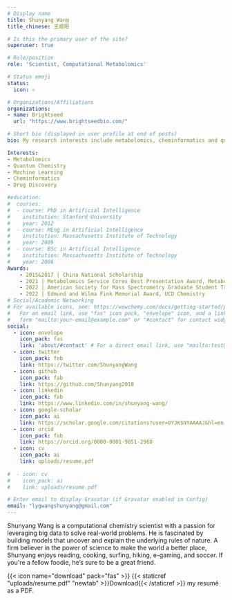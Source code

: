 ```yaml
---
# Display name
title: Shunyang Wang 
title_chinese: 王顺阳

# Is this the primary user of the site?
superuser: true

# Role/position
role: 'Scientist, Computational Metabolomics'

# Status emoji
status:
  icon: ⚛️

# Organizations/Affiliations
organizations:
- name: Brightseed
  url: "https://www.brightseedbio.com/"

# Short bio (displayed in user profile at end of posts)
bio: My research interests include metabolomics, cheminformatics and quantum chemistry.

Interests:
- Metabolomics
- Quantum Chemistry
- Machine Learning
- Cheminformatics
- Drug Discovery

#education:
#  courses:
#  - course: PhD in Artificial Intelligence
#    institution: Stanford University
#    year: 2012
#  - course: MEng in Artificial Intelligence
#    institution: Massachusetts Institute of Technology
#    year: 2009
#  - course: BSc in Artificial Intelligence
#    institution: Massachusetts Institute of Technology
#    year: 2008
Awards:
    - 2015&2017 | China National Scholarship
    - 2021 | Metabolomics Service Cores Best Presentation Award, Metabolomics Association of North America annual conference
    - 2022 | American Society for Mass Spectrometry Graduate Student Travel Award
    - 2022 | Edmund and Wilma Fink Memorial Award, UCD Chemistry
# Social/Academic Networking
# For available icons, see: https://wowchemy.com/docs/getting-started/page-builder/#icons
#   For an email link, use "fas" icon pack, "envelope" icon, and a link in the
#   form "mailto:your-email@example.com" or "#contact" for contact widget.
social:
  - icon: envelope
    icon_pack: fas
    link: 'about/#contact' # For a direct email link, use "mailto:test@example.org".
  - icon: twitter
    icon_pack: fab
    link: https://twitter.com/ShunyangWang
  - icon: github
    icon_pack: fab
    link: https://github.com/Shunyang2018
  - icon: linkedin
    icon_pack: fab
    link: https://www.linkedin.com/in/shunyang-wang/
  - icon: google-scholar
    icon_pack: ai
    link: https://scholar.google.com/citations?user=OYJKSNYAAAAJ&hl=en
  - icon: orcid
    icon_pack: fab
    link: https://orcid.org/0000-0001-9851-2968
  - icon: cv
    icon_pack: ai
    link: uploads/resume.pdf
    
#  - icon: cv
#    icon_pack: ai
#    link: uploads/resume.pdf

# Enter email to display Gravatar (if Gravatar enabled in Config)
email: "lygwangshunyang@gmail.com"
---
```


Shunyang Wang is a computational chemistry scientist with a passion for leveraging big data to solve real-world problems. He is fascinated by building models that uncover and explain the underlying rules of nature. A firm believer in the power of science to make the world a better place, Shunyang enjoys reading, cooking, surfing, hiking, e-gaming, and soccer. If you're a fellow foodie, he’s sure to be a great friend.


{{< icon name="download" pack="fas" >}} {{< staticref "uploads/resume.pdf" "newtab" >}}Download{{< /staticref >}} my resumé as a PDF.

